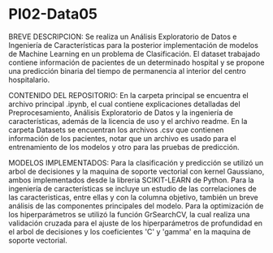 # PI02-Data05

BREVE DESCRIPCION:
Se realiza un Análisis Exploratorio de Datos e Ingeniería de Características para la posterior implementación de modelos de Machine Learning en un problema de Clasificación. El dataset trabajado contiene información de pacientes de un determinado hospital y se propone una predicción binaria del tiempo de permanencia al interior del centro hospitalario.

CONTENIDO DEL REPOSITORIO:
En la carpeta principal se encuentra el archivo principal .ipynb, el cual contiene explicaciones detalladas del Preprocesamiento, Análisis Exploratorio de Datos y la ingeniería de características, además de la licencia de uso y el archivo readme. En la carpeta Datasets se encuentran los archivos .csv que contienen información de los pacientes, notar que un archivo es usado para el entrenamiento de los modelos y otro para las pruebas de predicción.

MODELOS IMPLEMENTADOS: 
Para la clasificación y predicción se utilizó un arbol de decisiones y la maquina de soporte vectorial con kernel Gaussiano, ambos implementados desde la libreria SCIKIT-LEARN de Python. Para la ingeniería de características se incluye un estudio de las correlaciones de las caracteristicas, entre ellas y con la columna objetivo, también un breve análisis de las componentes principales del modelo. Para la optimización de los hiperparámetros se utilizó la función GrSearchCV, la cual realiza una validación cruzada para el ajuste de los hiperparámetros de profundidad en el arbol de decisiones y los coeficientes 'C' y 'gamma' en la maquina de soporte vectorial.

